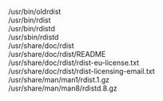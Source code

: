 /usr/bin/oldrdist  
/usr/bin/rdist  
/usr/bin/rdistd  
/usr/sbin/rdistd  
/usr/share/doc/rdist  
/usr/share/doc/rdist/README  
/usr/share/doc/rdist/rdist-eu-license.txt  
/usr/share/doc/rdist/rdist-licensing-email.txt  
/usr/share/man/man1/rdist.1.gz  
/usr/share/man/man8/rdistd.8.gz  
